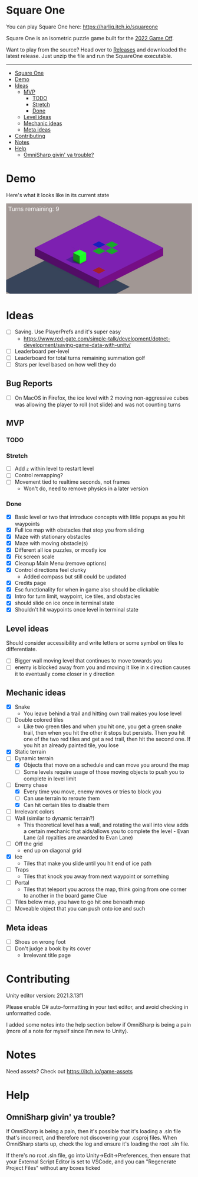 Square One
===============

You can play Square One here: https://harlig.itch.io/squareone
 
Square One is an isometric puzzle game built for the [2022 Game Off](https://itch.io/jam/game-off-2022).

Want to play from the source? Head over to [Releases](/Releases/) and downloaded the latest release. Just unzip the file and run the SquareOne executable.

------------

 
- [Square One](#square-one)
- [Demo](#demo)
- [Ideas](#ideas)
  - [MVP](#mvp)
    - [TODO](#todo)
    - [Stretch](#stretch)
    - [Done](#done)
  - [Level ideas](#level-ideas)
  - [Mechanic ideas](#mechanic-ideas)
  - [Meta ideas](#meta-ideas)
- [Contributing](#contributing)
- [Notes](#notes)
- [Help](#help)
  - [OmniSharp givin' ya trouble?](#omnisharp-givin-ya-trouble)

# Demo

Here's what it looks like in its current state

![LevelOneDemo.pdf](/ReadMeAssets/Level%20One%20Demo.png)

# Ideas

- [ ] Saving. Use PlayerPrefs and it's super easy
  - https://www.red-gate.com/simple-talk/development/dotnet-development/saving-game-data-with-unity/
- [ ] Leaderboard per-level
- [ ] Leaderboard for total turns remaining summation golf
- [ ] Stars per level based on how well they do

## Bug Reports
- [ ] On MacOS in Firefox, the ice level with 2 moving non-aggressive cubes was allowing the player to roll (not slide) and was not counting turns

## MVP

### TODO

### Stretch

- [ ] Add `z` within level to restart level 
- [ ] Control remapping?
- [ ] Movement tied to realtime seconds, not frames
  - Won't do, need to remove physics in a later version

### Done
- [x] Basic level or two that introduce concepts with little popups as you hit waypoints
- [x] Full ice map with obstacles that stop you from sliding
- [x] Maze with stationary obstacles
- [x] Maze with moving obstacle(s)
- [x] Different all ice puzzles, or mostly ice
- [x] Fix screen scale
- [x] Cleanup Main Menu (remove options)
- [x] Control directions feel clunky
  - Added compass but still could be updated
- [x] Credits page
- [x] Esc functionality for when in game also should be clickable
- [x] Intro for turn limit, waypoint, ice tiles, and obstacles
- [x] should slide on ice once in terminal state
- [x] Shouldn't hit waypoints once level in terminal state

## Level ideas

Should consider accessibility and write letters or some symbol on tiles to differentiate. 

- [ ] Bigger wall moving level that continues to move towards you
- [ ] enemy is blocked away from you and moving it like in x direction causes it to eventually come closer in y direction

## Mechanic ideas

- [x] Snake
   - You leave behind a trail and hitting own trail makes you lose level
- [ ] Double colored tiles
   - Like two green tiles and when you hit one, you get a green snake trail, then when you hit the other it stops but persists. Then you hit one of the two red tiles and get a red trail, then hit the second one. If you hit an already painted tile, you lose
- [x] Static terrain
- [ ] Dynamic terrain
  - [x] Objects that move on a schedule and can move you around the map
  - [ ] Some levels require usage of those moving objects to push you to complete in level limit
- [ ] Enemy chase
  - [x] Every time you move, enemy moves or tries to block you
  - [ ] Can use terrain to reroute them
  - [x] Can hit certain tiles to disable them
- [ ] Irrelevant colors
- [ ] Wall (similar to dynamic terrain?)
  - This theoretical level has a wall, and rotating the wall into view adds a certain mechanic that aids/allows you to complete the level - Evan Lane (all royalties are awarded to Evan Lane)
- [ ] Off the grid
  - end up on diagonal grid
- [x] Ice
  - Tiles that make you slide until you hit end of ice path
- [ ] Traps
  - Tiles that knock you away from next waypoint or something
- [ ] Portal
  - Tiles that teleport you across the map, think going from one corner to another in the board game Clue
- [ ] Tiles below map, you have to go hit one beneath map
- [ ] Moveable object that you can push onto ice and such

## Meta ideas

- [ ] Shoes on wrong foot
- [ ] Don't judge a book by its cover
  - Irrelevant title page

# Contributing

Unity editor version: 2021.3.13f1

Please enable C# auto-formatting in your text editor, and avoid checking in unformatted code.

I added some notes into the help section below if OmniSharp is being a pain (more of a note for myself since I'm new to Unity). 

# Notes

Need assets? Check out https://itch.io/game-assets

# Help

## OmniSharp givin' ya trouble?
If OmniSharp is being a pain, then it's possible that it's loading a .sln file that's incorrect, and therefore not discovering your .csproj files. When OmniSharp starts up, check the log and ensure it's loading the root .sln file.

If there's no root .sln file, go into Unity->Edit->Preferences, then ensure that your External Script Editor is set to VSCode, and you can "Regenerate Project Files" without any boxes ticked
